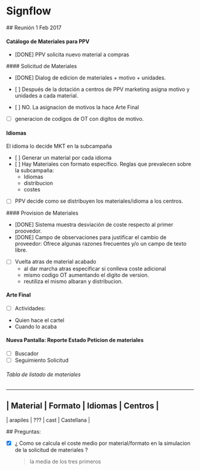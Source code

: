 # Signflow

## Reunión 1 Feb 2017

#### Catálogo de Materiales para PPV
- [DONE] PPV solicita nuevo material a compras

#### Solicitud de Materiales
- [DONE] Dialog de edicion de materiales + motivo + unidades.

- [ ] Después de la dotación a centros de PPV marketing asigna motivo y unidades a cada material.
- [ ] NO. La asignacion de motivos la hace Arte Final

- [ ] generacion de codigos de OT con digitos de motivo.

#### Idiomas
El idioma lo decide MKT en la subcampaña
- [ ] Generar un material por cada idioma
- [ ] Hay Materiales con formato específico. Reglas que prevalecen sobre la subcampaña:
  - Idiomas
  - distribucion
  - costes

 - [ ] PPV decide como se distribuyen los materiales/idioma a los centros.

#### Provision de Materiales

  - [DONE] Sistema muestra desviación de coste respecto al primer proovedor.
  - [DONE] Campo de observaciones para justificar el cambio de proveedor: Ofrece algunas razones frecuentes y/o un campo de texto libre.
  - [ ] Vuelta atras de material acabado
    - al dar marcha atras especificar si conlleva coste adicional
    - mismo codigo OT aumentando el digito de version.
    - reutiliza el mismo albaran y distribucion.

#### Arte Final
 - [ ] Actividades:
  - Quien hace el cartel
  - Cuando lo acaba

#### Nueva Pantalla: Reporte Estado Peticion de materiales
  - [ ] Buscador
  - [ ] Seguimiento Solicitud

###### Tabla de listado de materiales
----------------------------------------------
| Material | Formato | Idiomas | Centros     |
----------------------------------------------
| arapiles |   ???   |  cast   | Castellana  |


## Preguntas:

  - [x] ¿ Como se calcula el coste medio por material/formato en la simulacion de la solicitud de materiales ?

    > la media de los tres primeros
